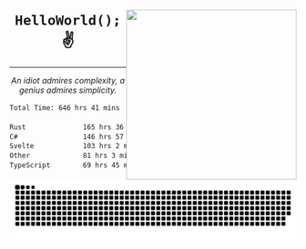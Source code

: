 <div text-align="center">
    <img src="https://i.imgur.com/h1q15Kt.gife" align="right" width="299" height="299">
    <h1 align="center"><code>HelloWorld();</code> ✌️</h1>
    <hr>
    <p align="center"><i>An idiot admires complexity, a genius admires simplicity.</i></p>
</div>

<!--START_SECTION:waka-->

```txt
Total Time: 646 hrs 41 mins

Rust              165 hrs 36 mins █████▓░░░░░░░░░░░░░░░░░░░   22.76 %
C#                146 hrs 57 mins █████░░░░░░░░░░░░░░░░░░░░   20.19 %
Svelte            103 hrs 2 mins  ███▓░░░░░░░░░░░░░░░░░░░░░   14.16 %
Other             81 hrs 3 mins   ██▓░░░░░░░░░░░░░░░░░░░░░░   11.14 %
TypeScript        69 hrs 45 mins  ██▒░░░░░░░░░░░░░░░░░░░░░░   09.59 %
```

<!--END_SECTION:waka-->

<picture>
  <source media="(prefers-color-scheme: dark)" srcset="https://raw.githubusercontent.com/Somfic/Somfic/main/github-contribution-grid-snake-dark.svg">
  <source media="(prefers-color-scheme: light)" srcset="https://raw.githubusercontent.com/Somfic/Somfic/main/github-contribution-grid-snake.svg">
  <img alt="github contribution grid snake animation" src="https://raw.githubusercontent.com/Somfic/Somfic/main/github-contribution-grid-snake.svg">
</picture>
